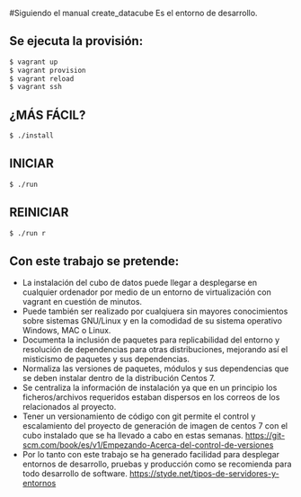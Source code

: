 #Siguiendo el manual create_datacube
Es el entorno de desarrollo.

Se ejecuta la provisión:
------------------------
```bash
$ vagrant up
$ vagrant provision
$ vagrant reload
$ vagrant ssh
```

¿MÁS FÁCIL?
-----------
```bash
$ ./install
```

INICIAR
-------
```bash
$ ./run
```

REINICIAR
---------
```bash
$ ./run r
```

Con este trabajo se pretende:
-----------------------------

* La instalación del cubo de datos puede llegar a desplegarse en cualquier ordenador por medio de un entorno de virtualización con vagrant en cuestión de minutos.
* Puede también ser realizado por cualqiuera sin mayores conocimientos sobre sistemas GNU/Linux y en la comodidad de su sistema operativo Windows, MAC o Linux.
* Documenta la inclusión de paquetes para replicabilidad del entorno y resolución de dependencias para otras distribuciones, mejorando así el misticismo de paquetes y sus dependencias.
* Normaliza las versiones de paquetes, módulos y sus dependencias que se deben instalar dentro de la distribución Centos 7.
* Se centraliza la información de instalación ya que en un principio los ficheros/archivos requeridos estaban dispersos en los correos de los relacionados al proyecto.
* Tener un versionamiento de código con git permite el control y escalamiento del proyecto de generación de imagen de centos 7 con el cubo instalado que se ha llevado a cabo en estas semanas. https://git-scm.com/book/es/v1/Empezando-Acerca-del-control-de-versiones
* Por lo tanto con este trabajo se ha generado facilidad para desplegar entornos de desarrollo, pruebas y producción como se recomienda para todo desarrollo de software. https://styde.net/tipos-de-servidores-y-entornos

